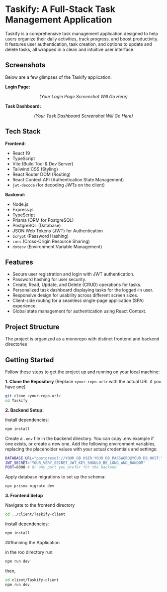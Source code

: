 # Taskify: A Full-Stack Task Management Application

Taskify is a comprehensive task management application designed to help users organize their daily activities, track progress, and boost productivity. It features user authentication, task creation, and options to update and delete tasks, all wrapped in a clean and intuitive user interface.

## Screenshots

Below are a few glimpses of the Taskify application:

**Login Page:**
<p align="center">
  <em>(Your Login Page Screenshot Will Go Here)</em>
</p>

**Task Dashboard:**
<p align="center">
  <em>(Your Task Dashboard Screenshot Will Go Here)</em>
</p>

## Tech Stack

**Frontend:**
* React 19
* TypeScript
* Vite (Build Tool & Dev Server)
* Tailwind CSS (Styling)
* React Router DOM (Routing)
* React Context API (Authentication State Management)
* `jwt-decode` (for decoding JWTs on the client)

**Backend:**
* Node.js
* Express.js
* TypeScript
* Prisma (ORM for PostgreSQL)
* PostgreSQL (Database)
* JSON Web Tokens (JWT) for Authentication
* `bcrypt` (Password Hashing)
* `cors` (Cross-Origin Resource Sharing)
* `dotenv` (Environment Variable Management)

## Features

* Secure user registration and login with JWT authentication.
* Password hashing for user security.
* Create, Read, Update, and Delete (CRUD) operations for tasks.
* Personalized task dashboard displaying tasks for the logged-in user.
* Responsive design for usability across different screen sizes.
* Client-side routing for a seamless single-page application (SPA) experience.
* Global state management for authentication using React Context.

## Project Structure

The project is organized as a monorepo with distinct frontend and backend directories

## Getting Started

Follow these steps to get the project up and running on your local machine:

**1. Clone the Repository**
   (Replace `<your-repo-url>` with the actual URL if you have one)
   ```bash
   git clone <your-repo-url>
   cd Taskify
  ```
**2. Backend Setup:**  

  Install dependencies:
  ```bash
  npm install
  ```
Create a `.env` file in the backend directory. You can copy .env.example if one exists, or create a new one. Add the following environment variables, replacing the placeholder values with your actual credentials and settings:
```bash
DATABASE_URL="postgresql://YOUR_DB_USER:YOUR_DB_PASSWORD@YOUR_DB_HOST:YOUR_DB_PORT/YOUR_DB_NAME?schema=public"
JWT_SECRET="YOUR_VERY_SECRET_JWT_KEY_SHOULD_BE_LONG_AND_RANDOM"
PORT=8000 # Or any port you prefer for the backend
```
Apply database migrations to set up the schema:
```bash
npx prisma migrate dev
```

**3. Frontend Setup**  

Navigate to the frontend directory
```bash
cd ../client/Taskify-client
```

Install dependencies:
```bash
npm install
```
##Running the Application  

in the roo directory run:
```bash
npm run dev
```
then,
```bash
cd client/Taskify-client
npm run dev
```

